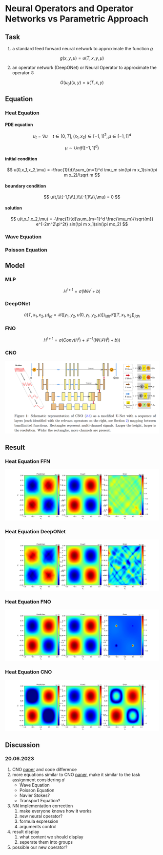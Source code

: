 # Neural Operators and Operator Networks vs Parametric Approach

## Task 

1. a standard feed forward neural network to approximate the function $g$

$$
g(x,y,\mu ) = u(T, x, y, \mu )
$$

2. an operator network (DeepONet) or Neural Operator to approximate the operator $\mathcal G$

$$
G(u_0)(x,y) = u(T,x,y)
$$

## Equation

### Heat  Equation

#### PDE equation

$$
u_t = \nabla u\quad t \in [0,T],(x_1,x_2)\in [-1,1]^2, \mu\in [-1,1]^d
$$

$$
\mu\sim Unif([-1,1]^d)
$$

#### initial condition

$$
u(0,x_1,x_2,\mu) = -\frac{1}{d}\sum_{m=1}^d  \mu_m sin(\pi m x_1)sin(\pi m x_2)/\sqrt m
$$
#### boundary condition

$$
u(t,\\\{-1,1\\\},\\\{-1,1\\\},\mu) = 0
$$

#### solution 

$$
u(t,x_1,x_2,\mu) = -\frac{1}{d}\sum_{m=1}^d \frac{\mu_m}{\sqrt{m}} e^{-2m^2\pi^2t} sin(\pi m  x_1)sin(\pi mx_2)
$$

### Wave Equation

### Poisson Equation

## Model

### MLP

$$
H^{l+1} = \sigma(W H^l + b)
$$

### DeepONet

$$
\tilde u(T,x_1,x_2,\mu)_{jd} = \mathcal B\left([y_1,y_2,u(0,y_1,y_2,\mu)]\right)_{idh}\mathcal T([T,x_1,x_2])_{jdh}
$$

### FNO

$$
H^{l+1} = \sigma\left(Conv(H^l) + \mathcal F^{-1}\left(W(\mathcal F H^l)+b\right)\right)
$$


### CNO

![img](./images/other/unet.png)



## Result

### Heat Equation FFN

![img](.\images\ffn\heat_equation_prediction.png)

### Heat Equation DeepONet

![img](.\images\deeponet\heat_equation_prediction.png)

### Heat Equation FNO

![img](.\images\fno\heat_equation_prediction.png)

### Heat Equation CNO

![img](.\images\cno\heat_equation_prediction.png)

## Discussion

### 20.06.2023

1. CNO [paper](https://arxiv.org/pdf/2302.01178.pdf) and code difference
2. more equations similar to CNO [paper](https://arxiv.org/pdf/2302.01178.pdf), make it similar to the task assignment considering $d$
   - Wave Equation
   - Poisson Equation
   - Navier  Stokes?
   - Transport Equation?
3. NN implementation correction
   1. make everyone knows how it works
   2. new neural operator?
   3. formula expression
   4. arguments control
4. result display
   1. what content we should display
   2. seperate them into groups
5. possible our new operator?
